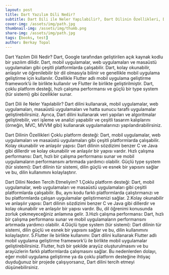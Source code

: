 ```yaml
---
layout: post
title: Dart Yazılım Dili Nedir?
subtitle: Dart Dili ile Neler Yapılabilir?, Dart Dilinin Özellikleri, Dart Dilini Neden Tercih Etmeliyim?
cover-img: /assets/img/path.jpg
thumbnail-img: /assets/img/thumb.png
share-img: /assets/img/path.jpg
tags: [books, test]
author: Berkay Topal
---
```


Dart Yazılım Dili Nedir?
 Dart, Google tarafından geliştirilen açık kaynak kodlu bir yazılım dilidir. Dart, mobil uygulamalar, web uygulamaları ve masaüstü uygulamaları gibi çeşitli platformlarda çalışabilir. Dart, kolay okunabilir, anlaşılır ve öğrenilebilir bir dil olmasıyla bilinir ve genellikle mobil uygulama geliştirme için kullanılır. Özellikle Flutter adlı mobil uygulama geliştirme framework’ü ile birlikte kullanılır ve Flutter ile birlikte geliştirilmiştir. Dart, çoklu platform desteği, hızlı çalışma performansı ve güçlü bir type system (tür sistemi) gibi özellikler sunar.

Dart Dili ile Neler Yapılabilir?
Dart dilini kullanarak, mobil uygulamalar, web uygulamaları, masaüstü uygulamaları ve hatta sunucu taraflı uygulamalar geliştirebilirsiniz. Ayrıca, Dart dilini kullanarak veri yapıları ve algoritmalar geliştirebilir, veri işleme ve analizi yapabilir ve çeşitli tasarım kalıplarını (örneğin, MVC, MVVM gibi) kullanarak uygulamalarınızı yapılandırabilirsiniz.

Dart Dilinin Özellikleri
Çoklu platform desteği: Dart, mobil uygulamalar, web uygulamaları ve masaüstü uygulamaları gibi çeşitli platformlarda çalışabilir.
Kolay okunabilir ve anlaşılır yapısı: Dart dilinin sözdizimi benzer C ve Java gibi dillerdir ve kolay okunabilir ve anlaşılır bir yapısı vardır.
Hızlı çalışma performansı: Dart, hızlı bir çalışma performansı sunar ve mobil uygulamaların performansını artırmada yardımcı olabilir.
Güçlü type system (tür sistemi): Dart dilinin tür sistemi, dilin güçlü ve esnek bir yapısını sağlar ve bu, dilin kullanımını kolaylaştırır.

Dart Dilini Neden Tercih Etmeliyim?
1.Çoklu platform desteği: Dart, mobil uygulamalar, web uygulamaları ve masaüstü uygulamaları gibi çeşitli platformlarda çalışabilir. Bu, aynı kodu farklı platformlarda çalıştırmanızı ve bu platformlarda çalışan uygulamalar geliştirmenizi sağlar.
2.Kolay okunabilir ve anlaşılır yapısı: Dart dilinin sözdizimi benzer C ve Java gibi dillerdir ve kolay okunabilir ve anlaşılır bir yapısı vardır. Bu, dil öğrenimi konusunda zorluk çekmeyeceğiniz anlamına gelir.
3.Hızlı çalışma performansı: Dart, hızlı bir çalışma performansı sunar ve mobil uygulamaların performansını artırmada yardımcı olabilir.
4.Güçlü type system (tür sistemi): Dart dilinin tür sistemi, dilin güçlü ve esnek bir yapısını sağlar ve bu, dilin kullanımını kolaylaştırır.
5.Flutter ile birlikte kullanımı: Dart dilini kullanarak Flutter adlı mobil uygulama geliştirme framework’ü ile birlikte mobil uygulamalar geliştirebilirsiniz. Flutter, hızlı bir şekilde arayüz oluşturulmasını ve bu 
 arayüzlerin farklı platformlarda çalışmasını sağlar.
Bu nedenlerden dolayı, eğer mobil uygulama geliştirme ya da çoklu platform desteğine ihtiyaç duyduğunuz bir projede çalışıyorsanız, Dart dilini tercih etmeyi düşünebilirsiniz.
